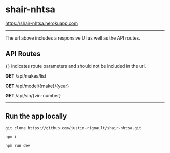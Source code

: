 # shair-nhtsa

https://shair-nhtsa.herokuapp.com

- - -

The url above includes a responsive UI as well as the API routes.

## API Routes
```{}```
indicates route parameters and should not be included in the url.


**GET** /api/makes/list

**GET** /api/model/{make}/{year}

**GET** /api/vin/{vin-number}

- - -

## Run the app locally

```git clone https://github.com/justin-rignault/shair-nhtsa.git```

```npm i```

```npm run dev```

